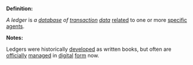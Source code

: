 **Definition:**

*A ledger* is *a [database](https://github.com/gcassel/Modular-Organization-Terminology/tree/master/terms/database.md) of [transaction](https://github.com/gcassel/Modular-Organization-Terminology/tree/master/terms/transaction.md) [data](https://github.com/gcassel/Modular-Organization-Terminology/tree/master/terms/data.md)* [related](https://github.com/gcassel/Modular-Organization-Terminology/tree/master/terms/relationship.md) to one or more [specific](https://github.com/gcassel/Modular-Organization-Terminology/tree/master/terms/specific.md) [agents](https://github.com/gcassel/Modular-Organization-Terminology/tree/master/terms/agent.md).

**Notes:**

Ledgers were historically [developed](https://github.com/gcassel/Modular-Organization-Terminology/tree/master/terms/develop.md) as written books, but often are [officially](https://github.com/gcassel/Modular-Organization-Terminology/tree/master/terms/official.md) [managed](https://github.com/gcassel/Modular-Organization-Terminology/tree/master/terms/manage.md) in [digital](https://github.com/gcassel/Modular-Organization-Terminology/tree/master/terms/digital.md) [form](https://github.com/gcassel/Modular-Organization-Terminology/tree/master/terms/form.md) now.
